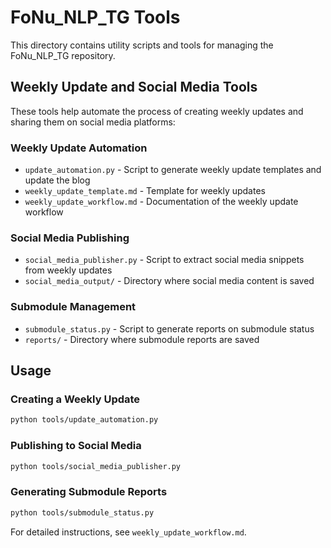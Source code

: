 # FoNu_NLP_TG Tools

This directory contains utility scripts and tools for managing the FoNu_NLP_TG repository.

## Weekly Update and Social Media Tools

These tools help automate the process of creating weekly updates and sharing them on social media platforms:

### Weekly Update Automation

- `update_automation.py` - Script to generate weekly update templates and update the blog
- `weekly_update_template.md` - Template for weekly updates
- `weekly_update_workflow.md` - Documentation of the weekly update workflow

### Social Media Publishing

- `social_media_publisher.py` - Script to extract social media snippets from weekly updates
- `social_media_output/` - Directory where social media content is saved

### Submodule Management

- `submodule_status.py` - Script to generate reports on submodule status
- `reports/` - Directory where submodule reports are saved

## Usage

### Creating a Weekly Update

```bash
python tools/update_automation.py
```

### Publishing to Social Media

```bash
python tools/social_media_publisher.py
```

### Generating Submodule Reports

```bash
python tools/submodule_status.py
```

For detailed instructions, see `weekly_update_workflow.md`.
